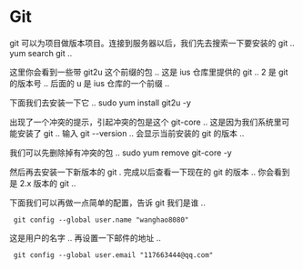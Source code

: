 # Git

git 可以为项目做版本项目。连接到服务器以后，我们先去搜索一下要安装的 git  ..  yum search git  ..

这里你会看到一些带 git2u 这个前缀的包 .. 这是 ius 仓库里提供的 git  ..  2 是 git 的版本号 .. 后面的 u 是 ius 仓库的一个前缀 .. 

下面我们去安装一下它 ..  sudo  yum install git2u -y

出现了一个冲突的提示，引起冲突的包是这个 git-core  ..   这是因为我们系统里可能安装了 git  ..  输入 git --version  ..  会显示当前安装的 git 的版本 ..

我们可以先删除掉有冲突的包 ..  sudo yum remove git-core -y

然后再去安装一下新版本的 git  .  完成以后查看一下现在的 git 的版本 ..   你会看到是 2.x 版本的 git  ..

下面我们可以再做一点简单的配置，告诉 git 我们是谁 ..

```
 git config --global user.name "wanghao8080"
```

这是用户的名字 ..  再设置一下邮件的地址 ..

```
 git config --global user.email "117663444@qq.com"
```



